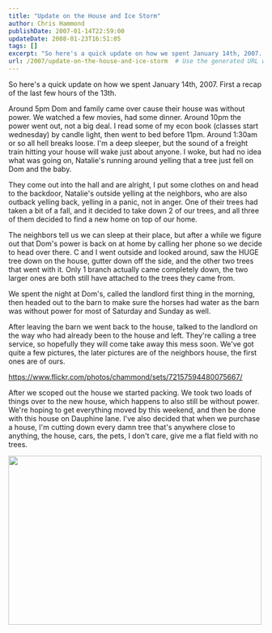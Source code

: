 ```yaml
---
title: "Update on the House and Ice Storm"
author: Chris Hammond
publishDate: 2007-01-14T22:59:00
updateDate: 2008-01-23T16:51:05
tags: []
excerpt: "So here's a quick update on how we spent January 14th, 2007. First a recap of the last few hours of the 13th. Around 5pm Dom and family came over cause their house was without power. We watched a few movies, had some dinner. Around 10pm the power went out, not a big deal. I read some of my econ book (classes start wednesday) by candle light, then went to bed before 11pm. Around 1:30am or so all hell breaks loose. I'm a deep sleeper, but the sound of a freight train hitting your house will wake just about anyone. I woke, but had no idea what was going on, Natalie's running around yelling that a tree just fell on Dom and the baby. They come out into the hall and are alright, I put some clothes on and head to the backdoor, Natalie's outside yelling at the neighbors, who are also outback yelling back, yelling in a panic, not in anger. One of their trees had taken a bit of a fall, and it decided to take down 2 of our trees, and all three of them decided to find a new home on top of our home. The neighbors tell us we can sleep at their place, but after a while we figure out that Dom's power is back on at home by calling her phone so we decide to head over there. C and I went outside and looked around, saw the HUGE tree down on the house, gutter down off the side, and the other two trees that went with it. Only 1 branch actually came completely down, the two larger ones are both still have attached to the trees they came from. We spent the night at Dom's, called the landlord first thing in the morning, then headed out to the barn to make sure the horses had water as the barn was without power for most of Saturday and Sunday as well. After leaving the barn we went back to the house, talked to the landlord on the way who had already been to the house and left. They're calling a tree service, so hopefully they will come take away this mess soon. We've got quite a few pictures, the later pictures are of the neighbors house, the first ones are of ours. https://www.flickr.com/photos/chammond/sets/72157594480075667/ After we scoped out the house we started packing. We took two loads of things over to the new house, which happens to also still be without power. We're hoping to get everything moved by this weekend, and then be done with this house on Dauphine lane. I've also decided that when we purchase a house, I'm cutting down every damn tree that's anywhere close to anything, the house, cars, the pets, I don't care, give me a flat field with no..."
url: /2007/update-on-the-house-and-ice-storm  # Use the generated URL with year
---
```

<P>So here's a quick update on how we spent January 14th, 2007. First a recap of the last few hours of the 13th.</P> <P>Around 5pm Dom and family came over cause their house was without power. We watched a few movies, had some dinner. Around 10pm the power went out, not a big deal. I read some of my econ book (classes start wednesday) by candle light, then went to bed before 11pm. Around 1:30am or so all hell breaks loose. I'm a deep sleeper, but the sound of a freight train hitting your house will wake just about anyone. I woke, but had no idea what was going on, Natalie's running around yelling that a tree just fell on Dom and the baby.</P> <P>They come out into the hall and are alright, I put some clothes on and head to the backdoor, Natalie's outside yelling at the neighbors, who are also outback yelling back, yelling in a panic, not in anger. One of their trees had taken a bit of a fall, and it decided to take down 2 of our trees, and all three of them decided to find a new home on top of our home.</P> <P>The neighbors tell us we can sleep at their place, but after a while we figure out that Dom's power is back on at home by calling her phone so we decide to head over there. C and I went outside and looked around, saw the HUGE tree down on the house, gutter down off the side, and the other two trees that went with it. Only 1 branch actually came completely down, the two larger ones are both still have attached to the trees they came from.</P> <P>We spent the night at Dom's, called the landlord first thing in the morning, then headed out to the barn to make sure the horses had water as the barn was without power for most of Saturday and Sunday as well.</P> <P>After leaving the barn we went back to the house, talked to the landlord on the way who had already been to the house and left. They're calling a tree service, so hopefully they will come take away this mess soon. We've got quite a few pictures, the later pictures are of the neighbors house, the first ones are of ours.</P> <P><A href="https://www.flickr.com/photos/chammond/sets/72157594480075667/">https://www.flickr.com/photos/chammond/sets/72157594480075667/</A></P> <P>After we scoped out the house we started packing. We took two loads of things over to the new house, which happens to also still be without power. We're hoping to get everything moved by this weekend, and then be done with this house on Dauphine lane. I've also decided that when we purchase a house, I'm cutting down every damn tree that's anywhere close to anything, the house, cars, the pets, I don't care, give me a flat field with no trees.</P> <P><IMG class=reflect height=333 alt="" src="https://www.horsesandcars.comhttps://farm1.static.flickr.com/135/357787481_52d763967a.jpg?v=0" width=500 onload=show_notes_initially();></P> <P> </P>
